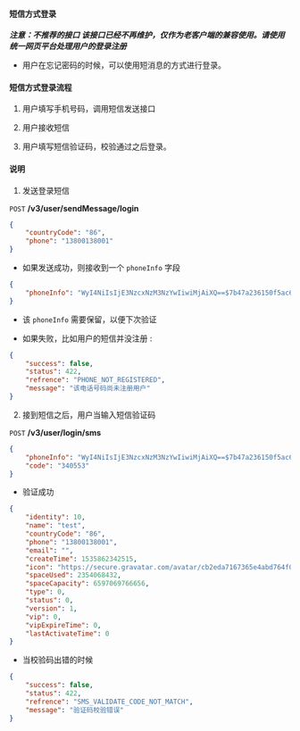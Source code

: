 #### 短信方式登录

***注意：不推荐的接口 该接口已经不再维护，仅作为老客户端的兼容使用。请使用统一网页平台处理用户的登录注册***

* 用户在忘记密码的时候，可以使用短消息的方式进行登录。

#### 短信方式登录流程

1. 用户填写手机号码，调用短信发送接口

2. 用户接收短信

3. 用户填写短信验证码，校验通过之后登录。

#### 说明

1. 发送登录短信

```POST``` **/v3/user/sendMessage/login**

```json
{
	"countryCode": "86",
	"phone": "13800138001"
}
```

* 如果发送成功，则接收到一个 ```phoneInfo``` 字段

```json
{
    "phoneInfo": "WyI4NiIsIjE3NzcxNzM3NzYwIiwiMjAiXQ==$7b47a236150f5ac6c5b1a840b82db541"
}
```

* 该  ```phoneInfo``` 需要保留，以便下次验证

* 如果失败，比如用户的短信并没注册 :

```json
{
    "success": false,
    "status": 422,
    "refrence": "PHONE_NOT_REGISTERED",
    "message": "该电话号码尚未注册用户"
}
```

2. 接到短信之后，用户当输入短信验证码

```POST``` **/v3/user/login/sms**

```json
{
    "phoneInfo": "WyI4NiIsIjE3NzcxNzM3NzYwIiwiMjAiXQ==$7b47a236150f5ac6c5b1a840b82db541",
    "code": "340553"
}
```

* 验证成功

```json
{
    "identity": 10,
    "name": "test",
    "countryCode": "86",
    "phone": "13800138001",
    "email": "",
    "createTime": 1535862342515,
    "icon": "https://secure.gravatar.com/avatar/cb2eda7167365e4abd764f0d8b820407?d=identicon",
    "spaceUsed": 2354068432,
    "spaceCapacity": 6597069766656,
    "type": 0,
    "status": 0,
    "version": 1,
    "vip": 0,
    "vipExpireTime": 0,
    "lastActivateTime": 0
}
```

* 当校验码出错的时候

```json
{
    "success": false,
    "status": 422,
    "refrence": "SMS_VALIDATE_CODE_NOT_MATCH",
    "message": "验证码校验错误"
}
```
